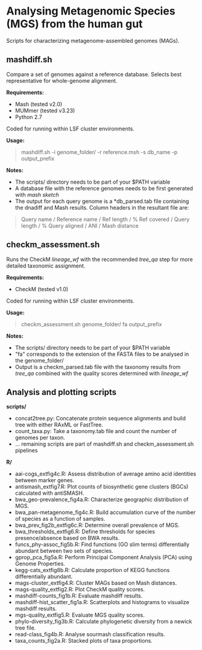 Analysing Metagenomic Species (MGS) from the human gut
============================================

Scripts for characterizing metagenome-assembled genomes (MAGs).

## mashdiff.sh

Compare a set of genomes against a reference database. Selects best representative for whole-genome alignment.

<b>Requirements:</b>
* Mash (tested v2.0)
* MUMmer (tested v3.23)
* Python 2.7

Coded for running within LSF cluster environments. 

<b>Usage:</b> 
> mashdiff.sh -i genome_folder/ -r reference.msh -s db_name -p output_prefix

<b>Notes:</b>
- The scripts/ directory needs to be part of your $PATH variable
- A database file with the reference genomes needs to be first generated with <i>mash sketch</i>
- The output for each query genome is a \*db_parsed.tab file containing the dnadiff and Mash results. Column headers in the resultant file are: 
> Query name / Reference name / Ref length / % Ref covered / Query length / % Query aligned / ANI / Mash distance

## checkm_assessment.sh

Runs the CheckM <i>lineage_wf</i> with the recommended <i>tree_qa</i> step for more detailed taxonomic assignment.

<b>Requirements:</b>
* CheckM (tested v1.0)

Coded for running within LSF cluster environments. 

<b>Usage:</b>
> checkm_assessment.sh genome_folder/ fa output_prefix

<b>Notes:</b>
- The scripts/ directory needs to be part of your $PATH variable
- "fa" corresponds to the extension of the FASTA files to be analysed in the genome_folder/
- Output is a checkm_parsed.tab file with the taxonomy results from <i>tree_qa</i> combined with the quality scores determined with <i>lineage_wf</i>

## Analysis and plotting scripts

<b>scripts/</b>
* concat2tree.py: Concatenate protein sequence alignments and build tree with either RAxML or FastTree.
* count_taxa.py: Take a taxonomy.tab file and count the number of genomes per taxon.
* ... remaining scripts are part of mashdiff.sh and checkm_assessment.sh pipelines

<b>R/</b>
* aai-cogs_extfig4c.R: Assess distribution of average amino acid identities between marker genes.
* antismash_extfig7.R: Plot counts of biosynthetic gene clusters (BGCs) calculated with antiSMASH.
* bwa_geo-prevalence_fig4a.R: Characterize geographic distribution of MGS.
* bwa_pan-metagenome_fig4c.R: Build accumulation curve of the number of species as a function of samples.
* bwa_prev_fig2b_extfig6c.R: Determine overall prevalence of MGS.
* bwa_thresholds_extfig6.R: Define thresholds for species presence/absence based on BWA results.
* funcs_phy-assoc_fig5b.R: Find functions (GO slim terms) differentially abundant between two sets of species.
* gprop_pca_fig5a.R: Perform Principal Component Analysis (PCA) using Genome Properties.
* kegg-cats_extfig8b.R: Calculate proportion of KEGG functions differentially abundant.
* mags-cluster_extfig4.R: Cluster MAGs based on Mash distances.
* mags-quality_extfig2.R: Plot CheckM quality scores.
* mashdiff-counts_fig1b.R: Evaluate mashdiff results.
* mashdiff-hist_scatter_fig1a.R: Scatterplots and histograms to visualize mashdiff results.
* mgs-quality_extfig5.R: Evaluate MGS quality scores.
* phylo-diversity_fig3b.R: Calculate phylogenetic diversity from a newick tree file.
* read-class_fig4b.R: Analyse sourmash classification results.
* taxa_counts_fig2a.R: Stacked plots of taxa proportions.
